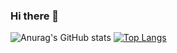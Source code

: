### Hi there 👋

<!--
**RohanYim/RohanYim** is a ✨ _special_ ✨ repository because its `README.md` (this file) appears on your GitHub profile.

Here are some ideas to get you started:

- 🔭 I’m currently working on ...
- 🌱 I’m currently learning ...
- 👯 I’m looking to collaborate on ...
- 🤔 I’m looking for help with ...
- 💬 Ask me about ...
- 📫 How to reach me: ...
- 😄 Pronouns: ...
- ⚡ Fun fact: ...
-->


![Anurag's GitHub stats](https://github-readme-stats-a13p8aiu2-rohanyims-projects.vercel.app/api?username=RohanYim&count_private=true&show_icons=true)
[![Top Langs](https://github-readme-stats-a13p8aiu2-rohanyims-projects.vercel.app/api/top-langs/?username=RohanYim)](https://github.com/anuraghazra/github-readme-stats)
